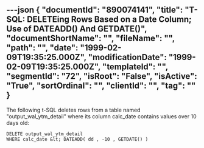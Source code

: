 ---json
{
  "documentId": "890074141",
  "title": "T-SQL: DELETEing Rows Based on a Date Column; Use of DATEADD() And GETDATE()",
  "documentShortName": "",
  "fileName": "",
  "path": "",
  "date": "1999-02-09T19:35:25.000Z",
  "modificationDate": "1999-02-09T19:35:25.000Z",
  "templateId": "",
  "segmentId": "72",
  "isRoot": "False",
  "isActive": "True",
  "sortOrdinal": "",
  "clientId": "",
  "tag": ""
}
---

The following t-SQL deletes rows from a table named &quot;output_wal_ytm_detail&quot; where its column calc_date contains values over 10 days old:

    DELETE output_wal_ytm_detail
    WHERE calc_date &lt; DATEADD( dd , -10 , GETDATE() )
